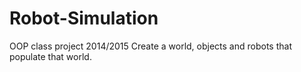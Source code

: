 # Robot-Simulation
OOP class project 2014/2015
Create a world, objects and robots that populate that world.
